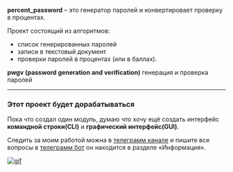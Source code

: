__percent_password__ – это генератор паролей и конвертировает проверку в процентах.

Проект состоящий из алгоритмов: 
* список генерированных паролей
* записи в текстовый документ
* проверки паролей в процентах (или в баллах).

__pwgv (password generation and verification)__ генерация и проверка паролей
___
### Этот проект будет дорабатываться

Пока что создал один модуль, думаю что хочу ещё создать интерфейс __командной строки(CLI)__ и __графический интерфейс(GUI)__.

Следить за моим работой можна в [телеграмм канале](https://t.me/+Z-wq-wkJu4M2YjRi) и пишите все вопросы в [телеграмм бот](https://t.me/Andrew3423Bot) он находится в разделе «Информация».

[![gif](https://agencyanalytics.com/_next/image?url=https%3A%2F%2Fimages.ctfassets.net%2Fdfcvkz6j859j%2FHK4KjZUYk7TS6jcbQSiN2%2Fb0f96955f3c9ae3ba08ff365e7dcef0c%2Fgoogle-algorithm-funny-gif.gif&w=640&q=75, 'Мой канал')](https://t.me/+Z-wq-wkJu4M2YjRi)

